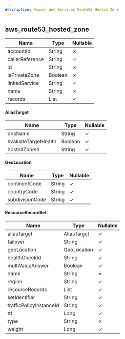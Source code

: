 ```yaml
---
description: Amazon Web Services Route53 Hosted Zone
---
```

aws_route53_hosted_zone
-----------------------

| **Name**        | **Type**                | **Nullable** |
| --------------- | ----------------------- | ------------ |
| accountId       | String                  | &cross;      |
| callerReference | String                  | &check;      |
| id              | String                  | &cross;      |
| isPrivateZone   | Boolean                 | &cross;      |
| linkedService   | String                  | &check;      |
| name            | String                  | &cross;      |
| records         | List<ResourceRecordSet> | &check;      |

#### AliasTarget
| **Name**             | **Type** | **Nullable** |
| -------------------- | -------- | ------------ |
| dnsName              | String   | &check;      |
| evaluateTargetHealth | Boolean  | &check;      |
| hostedZoneId         | String   | &check;      |

#### GeoLocation
| **Name**        | **Type** | **Nullable** |
| --------------- | -------- | ------------ |
| continentCode   | String   | &check;      |
| countryCode     | String   | &check;      |
| subdivisionCode | String   | &check;      |

#### ResourceRecordSet
| **Name**                | **Type**     | **Nullable** |
| ----------------------- | ------------ | ------------ |
| aliasTarget             | AliasTarget  | &check;      |
| failover                | String       | &check;      |
| geoLocation             | GeoLocation  | &check;      |
| healthCheckId           | String       | &check;      |
| multiValueAnswer        | Boolean      | &check;      |
| name                    | String       | &cross;      |
| region                  | String       | &check;      |
| resourceRecords         | List<String> | &check;      |
| setIdentifier           | String       | &check;      |
| trafficPolicyInstanceId | String       | &check;      |
| ttl                     | Long         | &check;      |
| type                    | String       | &cross;      |
| weight                  | Long         | &check;      |
